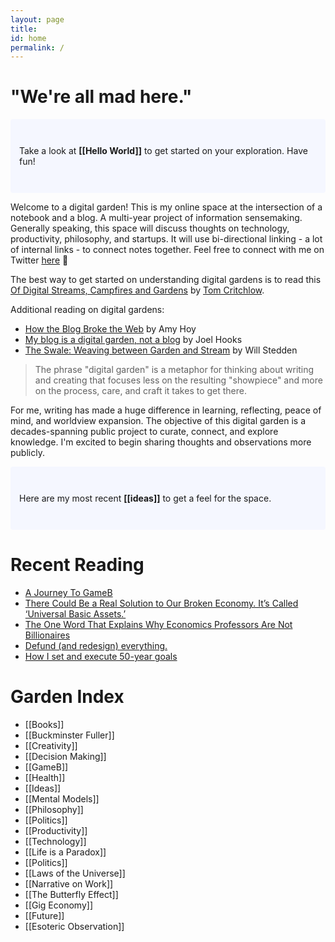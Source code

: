 ```yaml
---
layout: page
title:
id: home
permalink: /
---
```

# "We're all mad here."

<p style="padding: 3em 1em; background: #f5f7ff; border-radius: 4px;">
  Take a look at <span style="font-weight: bold">[[Hello World]]</span> to get started on your exploration. Have fun!
</p>

Welcome to a digital garden! This is my online space at the intersection of a notebook and a blog. A multi-year project of information sensemaking. Generally speaking, this space will discuss thoughts on technology, productivity, philosophy, and startups. It will use bi-directional linking - a lot of internal links - to connect notes together. Feel free to connect with me on Twitter [here](https://twitter.com/brandonspiess) 👋

The best way to get started on understanding digital gardens is to read this [Of Digital Streams, Campfires and Gardens](https://tomcritchlow.com/2018/10/10/of-gardens-and-wikis/) by [Tom Critchlow](https://tomcritchlow.com/).

Additional reading on digital gardens:

- [How the Blog Broke the Web](https://stackingthebricks.com/how-blogs-broke-the-web/) by Amy Hoy
- [My blog is a digital garden, not a blog](https://joelhooks.com/digital-garden) by Joel Hooks
- [The Swale: Weaving between Garden and Stream](https://bonkerfield.org/2020/05/swale-garden-stream/) by Will Stedden

> The phrase "digital garden" is a metaphor for thinking about writing and creating that focuses less on the resulting "showpiece" and more on the process, care, and craft it takes to get there.

For me, writing has made a huge difference in learning, reflecting, peace of mind, and worldview expansion. The objective of this digital garden is a decades-spanning public project to curate, connect, and explore knowledge. I'm excited to begin sharing thoughts and observations more publicly.

<p style="padding: 3em 1em; background: #f5f7ff; border-radius: 4px;">
  Here are my most recent <span style="font-weight: bold">[[ideas]]</span> to get a feel for the space.
 </p>

# Recent Reading
- [A Journey To GameB](https://medium.com/@memetic007/a-journey-to-gameb-4fb13772bcf3)
- [There Could Be a Real Solution to Our Broken Economy. It’s Called ‘Universal Basic Assets.’](https://medium.com/institute-for-the-future/universal-basic-assets-abb08ca2f0fc)
- [The One Word That Explains Why Economics Professors Are Not Billionaires](https://medium.com/rich-culture/the-one-word-that-explains-why-economics-professors-are-not-billionaires-e7754a606ef4)
- [Defund (and redesign) everything.](https://medium.com/deep-code/defund-and-redesign-everything-d1b9d674a45d)
- [How I set and execute 50-year goals](https://hackernoon.com/how-i-set-and-execute-50-year-goals-why-i-see-cutting-in-lines-as-morally-right-f4d0ce28574f)

# Garden Index
  - [[Books]]
  - [[Buckminster Fuller]]
  - [[Creativity]]
  - [[Decision Making]]
  - [[GameB]]
  - [[Health]]
  - [[Ideas]]
  - [[Mental Models]]
  - [[Philosophy]]
  - [[Politics]]
  - [[Productivity]]
  - [[Technology]]
  - [[Life is a Paradox]]
  - [[Politics]]
  - [[Laws of the Universe]]
  - [[Narrative on Work]]
  - [[The Butterfly Effect]]
  - [[Gig Economy]]
  - [[Future]]
  - [[Esoteric Observation]]


<style>
  .wrapper {
    max-width: 46em;
  }
</style>
